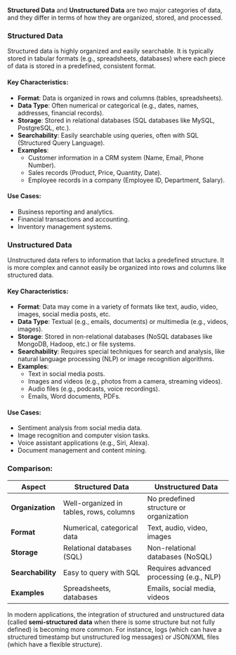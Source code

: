 **Structured Data** and **Unstructured Data** are two major categories of data, and they differ in terms of how they are organized, stored, and processed.

### Structured Data

Structured data is highly organized and easily searchable. It is typically stored in tabular formats (e.g., spreadsheets, databases) where each piece of data is stored in a predefined, consistent format.

#### Key Characteristics:

- **Format**: Data is organized in rows and columns (tables, spreadsheets).
- **Data Type**: Often numerical or categorical (e.g., dates, names, addresses, financial records).
- **Storage**: Stored in relational databases (SQL databases like MySQL, PostgreSQL, etc.).
- **Searchability**: Easily searchable using queries, often with SQL (Structured Query Language).
- **Examples**:
    - Customer information in a CRM system (Name, Email, Phone Number).
    - Sales records (Product, Price, Quantity, Date).
    - Employee records in a company (Employee ID, Department, Salary).

#### Use Cases:

- Business reporting and analytics.
- Financial transactions and accounting.
- Inventory management systems.

### Unstructured Data

Unstructured data refers to information that lacks a predefined structure. It is more complex and cannot easily be organized into rows and columns like structured data.

#### Key Characteristics:

- **Format**: Data may come in a variety of formats like text, audio, video, images, social media posts, etc.
- **Data Type**: Textual (e.g., emails, documents) or multimedia (e.g., videos, images).
- **Storage**: Stored in non-relational databases (NoSQL databases like MongoDB, Hadoop, etc.) or file systems.
- **Searchability**: Requires special techniques for search and analysis, like natural language processing (NLP) or image recognition algorithms.
- **Examples**:
    - Text in social media posts.
    - Images and videos (e.g., photos from a camera, streaming videos).
    - Audio files (e.g., podcasts, voice recordings).
    - Emails, Word documents, PDFs.

#### Use Cases:

- Sentiment analysis from social media data.
- Image recognition and computer vision tasks.
- Voice assistant applications (e.g., Siri, Alexa).
- Document management and content mining.

### Comparison:

|Aspect|Structured Data|Unstructured Data|
|---|---|---|
|**Organization**|Well-organized in tables, rows, columns|No predefined structure or organization|
|**Format**|Numerical, categorical data|Text, audio, video, images|
|**Storage**|Relational databases (SQL)|Non-relational databases (NoSQL)|
|**Searchability**|Easy to query with SQL|Requires advanced processing (e.g., NLP)|
|**Examples**|Spreadsheets, databases|Emails, social media, videos|

In modern applications, the integration of structured and unstructured data (called **semi-structured data** when there is some structure but not fully defined) is becoming more common. For instance, logs (which can have a structured timestamp but unstructured log messages) or JSON/XML files (which have a flexible structure).